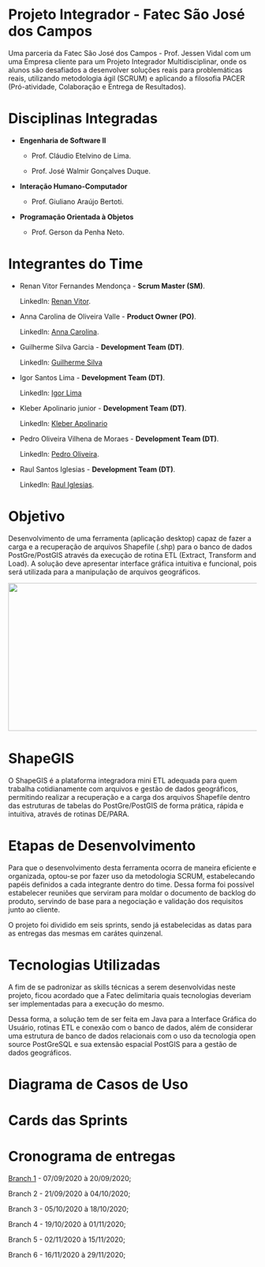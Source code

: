# **Projeto Integrador - Fatec São José dos Campos**

Uma parceria da Fatec São José dos Campos - Prof. Jessen Vidal com um uma Empresa cliente para um Projeto Integrador Multidisciplinar, onde os alunos são desafiados a desenvolver soluções reais para problemáticas reais, utilizando metodologia ágil (SCRUM) e aplicando a filosofia PACER (Pró-atividade, Colaboração e Entrega de Resultados).

# **Disciplinas Integradas**

  - **Engenharia de Software II**
  
       - Prof. Cláudio Etelvino de Lima.
        
       - Prof. José Walmir Gonçalves Duque.
  
  - **Interação Humano-Computador**
  
       - Prof. Giuliano Araújo Bertoti.
  
  - **Programação Orientada à Objetos**
  
       - Prof. Gerson da Penha Neto.
   
# **Integrantes do Time**
  
   - Renan Vitor Fernandes Mendonça - **Scrum Master (SM)**.
    
     LinkedIn: [Renan Vitor](https://www.linkedin.com/in/renan-vitor-a93814109/).
      
   - Anna Carolina de Oliveira Valle - **Product Owner (PO)**.
    
     LinkedIn: [Anna Carolina](https://www.linkedin.com/in/anna-carolina-372411b3/).
      
   - Guilherme Silva Garcia - **Development Team (DT)**.
    
     LinkedIn: [Guilherme Silva](https://www.linkedin.com/in/guilherme-garcia-b07187153/)
      
   - Igor Santos Lima - **Development Team (DT)**.
    
     LinkedIn: [Igor Lima](https://www.linkedin.com/in/igor-lima-0202b0196/)
      
   - Kleber Apolinario junior - **Development Team (DT)**.
    
     LinkedIn: [Kleber Apolinario]()
      
   - Pedro Oliveira Vilhena de Moraes - **Development Team (DT)**.
    
     LinkedIn: [Pedro Oliveira](https://www.linkedin.com/in/pedrovilhena/).
      
   - Raul Santos Iglesias - **Development Team (DT)**.
    
     LinkedIn: [Raul Iglesias](https://www.linkedin.com/in/raul-iglesias-8010201a1/).

# **Objetivo**

Desenvolvimento de uma ferramenta (aplicação desktop) capaz de fazer a carga e a recuperação de arquivos Shapefile (.shp) para o banco de dados PostGre/PostGIS através da execução de rotina ETL (Extract, Transform and Load). A solução deve apresentar interface gráfica intuitiva e funcional, pois será utilizada para a manipulação de arquivos geográficos.

<p align="center">
  <img width="600" height="300" src="https://github.com/3pi-fatec-visiona/ShapeGIS---mini-ETL/blob/master/Branch%201/Assets/Fluxo.png">
</p>

# **ShapeGIS**

O ShapeGIS é a plataforma integradora mini ETL adequada para quem trabalha cotidianamente com arquivos e gestão de dados geográficos, permitindo realizar a recuperação e a carga dos arquivos Shapefile dentro das estruturas de tabelas do PostGre/PostGIS de forma prática, rápida e intuitiva, através de rotinas DE/PARA.

# **Etapas de Desenvolvimento**

Para que o desenvolvimento desta ferramenta ocorra de maneira eficiente e organizada, optou-se por fazer uso da metodologia SCRUM, estabelecando papéis definidos a cada integrante dentro do time. Dessa forma foi possível estabelecer reuniões que serviram para moldar o documento de backlog do produto, servindo de base para a negociação e validação dos requisitos junto ao cliente.

O projeto foi dividido em seis sprints, sendo já estabelecidas as datas para as entregas das mesmas em carátes quinzenal.

# **Tecnologias Utilizadas**

A fim de se padronizar as skills técnicas a serem desenvolvidas neste projeto, ficou acordado que a Fatec delimitaria quais tecnologias deveriam ser implementadas para a execução do mesmo.

Dessa forma, a solução tem de ser feita em Java para a Interface Gráfica do Usuário, rotinas ETL e conexão com o banco de dados, além de considerar uma estrutura de banco de dados relacionais com o uso da tecnologia open source PostGreSQL e sua extensão espacial PostGIS para a gestão de dados geográficos.

# **Diagrama de Casos de Uso**

# **Cards das Sprints**

# **Cronograma de entregas**

[Branch 1](https://github.com/3pi-fatec-visiona/ETL_Visiona/tree/master/Branch%201) - 07/09/2020 à 20/09/2020;

Branch 2 - 21/09/2020 à 04/10/2020;

Branch 3 - 05/10/2020 à 18/10/2020;

Branch 4 - 19/10/2020 à 01/11/2020;

Branch 5 - 02/11/2020 à 15/11/2020;

Branch 6 - 16/11/2020 à 29/11/2020;
  
 
